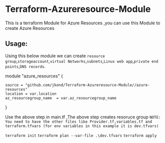 # Terraform-Azureresource-Module

This is a terraform Module for Azure Resources ,you can use this Module to create Azure Resources 

 ## **Usage**:
Using this below module we can create `resource group`,`storageaccount`,`virtual Networks`,`subnets`,`Linux web app`,`private end points`,`DNS records`.

module "azure_resources" {

    source = "github.com/jkond/Terraform-Azureresource-Module//azure-resources" 
    location = var.location
    az_resourcegroup_name  = var.az_resourcegroup_name
    
}

Use the above step in main.tf ,The above step creates resoruce group 
`NOTE: You need to have the other files like Provider.tf,variables.tf and terraform.tfvars (for env variables in this example it is dev.tfvars)`

`terraform init`
`terraform plan --var-file .\dev.tfvars`
`terraform apply`
